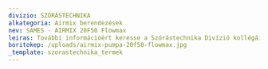 ```yaml
---
divizio: SZÓRÁSTECHNIKA
alkategoria: Airmix berendezések
nev: SAMES - AIRMIX 20F50 Flowmax
leiras: További információért keresse a Szórástechnika Divízió kollégáit
boritokep: /uploads/airmix-pumpa-20f50-flowmax.jpg
_template: szorastechnika_termek
---
```


